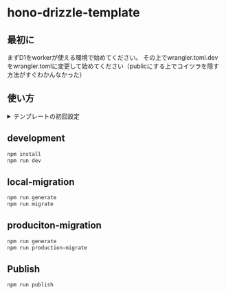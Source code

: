 # hono-drizzle-template

## 最初に
まずD1をworkerが使える環境で始めてください。
その上でwrangler.toml.devをwrangler.tomlに変更して始めてください（publicにする上でコイツラを隠す方法がすぐわかんなかった）

## 使い方
<details>
<summary>テンプレートの初回設定</summary>

1. wrangler.toml.devをwrangler.tomlに変更してworkerの名前を設定
2. D1のDBを作る

```bash
npx wrangler d1 create DBの名前
```
このとき表示される以下の情報をwrangler.tomlに追加する
```bash
[[d1_databases]]
binding = "DB" # i.e. available in your Worker on env.DB
database_name = "DBの名前"
database_id = "xxxxxxxx-xxxx-xxxx-xxxx-xxxxxxxxxxxx"
```

3. install
```bash
npm i
```

4. package.jsonのscriptsの以下にある任意の名前にD1DBの名前を入れる
```bash
"migrate": "wrangler d1 migrations apply 任意の名前 --local",
"production-migrate": "wrangler d1 migrations apply 任意の名前",
```

5. local migrate
```bash
npm run generate
npm run migrate
```

6. local start
```bash
npm run dev
```
/api/usersにアクセスしてみて404でなければ問題なし

7. production migrate
```bash
npm run migrate
```

8. production start
```bash
npm run start
```
同じく /api/usersにアクセスしてみて404でなければ問題なし

9. publish
```bash
npm run publish
```

以上でcloudflare workerにデプロイされる
</details>


## development
```bash
npm install
npm run dev
```

## local-migration
```bash
npm run generate
npm run migrate
```

## produciton-migration
```bash
npm run generate
npm run production-migrate
```

## Publish
```bash
npm run publish
```
